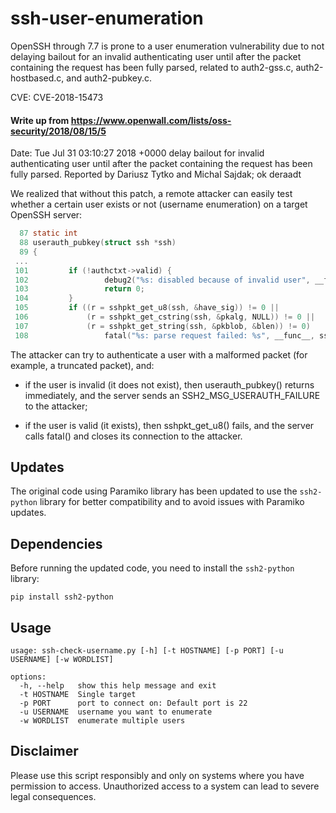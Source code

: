 
# ssh-user-enumeration

OpenSSH through 7.7 is prone to a user enumeration vulnerability due to not delaying bailout for an invalid authenticating user until after the packet containing the request has been fully parsed, related to auth2-gss.c, auth2-hostbased.c, and auth2-pubkey.c.

CVE: CVE-2018-15473

#### Write up from https://www.openwall.com/lists/oss-security/2018/08/15/5

Date:   Tue Jul 31 03:10:27 2018 +0000
    delay bailout for invalid authenticating user until after the packet
    containing the request has been fully parsed. Reported by Dariusz Tytko
    and Michal Sajdak; ok deraadt

We realized that without this patch, a remote attacker can easily test
whether a certain user exists or not (username enumeration) on a target
OpenSSH server:
```c
  87 static int
  88 userauth_pubkey(struct ssh *ssh)
  89 {
 ...
 101         if (!authctxt->valid) {
 102                 debug2("%s: disabled because of invalid user", __func__);
 103                 return 0;
 104         }
 105         if ((r = sshpkt_get_u8(ssh, &have_sig)) != 0 ||
 106             (r = sshpkt_get_cstring(ssh, &pkalg, NULL)) != 0 ||
 107             (r = sshpkt_get_string(ssh, &pkblob, &blen)) != 0)
 108                 fatal("%s: parse request failed: %s", __func__, ssh_err(r));
```
The attacker can try to authenticate a user with a malformed packet (for
example, a truncated packet), and:

- if the user is invalid (it does not exist), then userauth_pubkey()
  returns immediately, and the server sends an SSH2_MSG_USERAUTH_FAILURE
  to the attacker;

- if the user is valid (it exists), then sshpkt_get_u8() fails, and the
  server calls fatal() and closes its connection to the attacker.
  

## Updates

The original code using Paramiko library has been updated to use the `ssh2-python` library for better compatibility and to avoid issues with Paramiko updates.

## Dependencies

Before running the updated code, you need to install the `ssh2-python` library:

``` pip install ssh2-python ```

## Usage

``` 
usage: ssh-check-username.py [-h] [-t HOSTNAME] [-p PORT] [-u USERNAME] [-w WORDLIST]

options:
  -h, --help   show this help message and exit
  -t HOSTNAME  Single target
  -p PORT      port to connect on: Default port is 22
  -u USERNAME  username you want to enumerate
  -w WORDLIST  enumerate multiple users
  ```


## Disclaimer

Please use this script responsibly and only on systems where you have permission to access. Unauthorized access to a system can lead to severe legal consequences.



